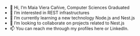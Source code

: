 - 👋 Hi, I’m Maia Viera Cañive, Computer Sciences Graduated
- 👀 I’m interested in REST infrastructures
- 🌱 I’m currently learning a new technology Node.js and Nest.js
- 💞️ I’m looking to collaborate on projects related to Nest.js
- 📫 You can reach me through my profiles here or LinkedIn.

<!---
mvieracanive/mvieracanive is a ✨ special ✨ repository because its `README.md` (this file) appears on your GitHub profile.
You can click the Preview link to take a look at your changes.
--->
